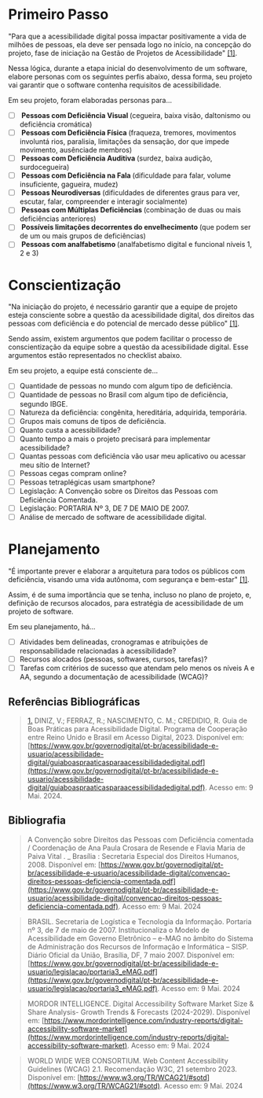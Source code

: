 # Primeiro Passo

"Para que a acessibilidade digital possa impactar positivamente a vida de milhões de pessoas, ela deve ser pensada logo no início, na concepção do projeto, fase de iniciação na Gestão de Projetos de Acessibilidade" <a id="TEC1" href="#RP1">[1]</a>.

Nessa lógica, durante a etapa inicial do desenvolvimento de um software, elabore personas com os seguintes perfis abaixo, dessa forma, seu projeto vai garantir que o software contenha requisitos de acessibilidade.

Em seu projeto, foram elaboradas personas para... 

- [ ] <b> Pessoas com Deficiência Visual </b> (cegueira, baixa visão, daltonismo ou deficiência cromática)
- [ ] <b> Pessoas com Deficiência Física </b> (fraqueza, tremores, movimentos involuntá rios, paralisia, limitações da sensação, dor que impede movimento, ausênciade membros) 
- [ ] <b> Pessoas com Deficiência Auditiva </b> (surdez, baixa audição, surdocegueira)
- [ ] <b> Pessoas com Deficiência na Fala </b> (dificuldade para falar, volume insuficiente, gagueira, mudez) 
- [ ] <b> Pessoas Neurodiversas </b> (dificuldades de diferentes graus para ver, escutar, falar, compreender e interagir socialmente)
- [ ] <b> Pessoas com Múltiplas Deficiências </b> (combinação de duas ou mais deficiências anteriores)
- [ ] <b> Possíveis limitações decorrentes do envelhecimento </b> (que podem ser de um ou mais grupos de deficiências)
- [ ] <b> Pessoas com analfabetismo </b> (analfabetismo digital e funcional níveis 1, 2 e 3)

# Conscientização

"Na iniciação do projeto, é necessário garantir que a equipe de projeto esteja consciente sobre a questão da acessibilidade digital, dos direitos das pessoas com deficiência e do potencial de mercado desse público" <a id="TEC1" href="#RP1">[1]</a>.

Sendo assim, existem argumentos que podem facilitar o processo de conscientização da equipe sobre a questão da acessibilidade digital. Esse argumentos estão representados no checklist abaixo. 

Em seu projeto, a equipe está consciente de...

- [ ] Quantidade de pessoas no mundo com algum tipo de deficiência.
- [ ] Quantidade de pessoas no Brasil com algum tipo de deficiência, segundo IBGE.
- [ ] Natureza da deficiência: congênita, hereditária, adquirida, temporária.
- [ ] Grupos mais comuns de tipos de deficiência.
- [ ] Quanto custa a acessibilidade?
- [ ] Quanto tempo a mais o projeto precisará para implementar acessibilidade?
- [ ] Quantas pessoas com deficiência vão usar meu aplicativo ou acessar meu sítio de Internet?
- [ ] Pessoas cegas compram online?
- [ ] Pessoas tetraplégicas usam smartphone?
- [ ] Legislação: A Convenção sobre os Direitos das Pessoas com Deficiência Comentada.
- [ ] Legislação: PORTARIA Nº 3, DE 7 DE MAIO DE 2007.
- [ ] Análise de mercado de software de acessibilidade digital.

# Planejamento

"É importante prever e elaborar a arquitetura para todos os públicos com deficiência, visando uma vida autônoma, com segurança e bem-estar" <a id="TEC1" href="#RP1">[1]</a>.

Assim, é de suma importância que se tenha, incluso no plano de projeto, e, definição de recursos alocados, para estratégia de acessibilidade de um projeto de software. 

Em seu planejamento, há...

- [ ] Atividades bem delineadas, cronogramas e atribuições de responsabilidade relacionadas à acessibilidade?
- [ ] Recursos alocados (pessoas, softwares, cursos, tarefas)?
- [ ] Tarefas com critérios de sucesso que atendam pelo menos os níveis A e AA, segundo a documentação de acessibilidade (WCAG)?

## Referências Bibliográficas

> <a id="RP1" href="#TEC1">1.</a> DINIZ, V.; FERRAZ, R.; NASCIMENTO, C. M.; CREDIDIO, R. Guia de Boas Práticas para Acessibilidade Digital. Programa de Cooperação entre Reino Unido e Brasil em Acesso Digital, 2023. Disponível em: [https://www.gov.br/governodigital/pt-br/acessibilidade-e-usuario/acessibilidade-digital/guiaboaspraaticasparaacessibilidadedigital.pdf](https://www.gov.br/governodigital/pt-br/acessibilidade-e-usuario/acessibilidade-digital/guiaboaspraaticasparaacessibilidadedigital.pdf). Acesso em: 9 Mai. 2024.

## Bibliografia

> </a> A Convenção sobre Direitos das Pessoas com Deficiência comentada / Coordenação de Ana Paula Crosara de Resende e Flavia Maria de Paiva Vital . _ Brasília : Secretaria Especial dos Direitos Humanos, 2008. Disponível em: [https://www.gov.br/governodigital/pt-br/acessibilidade-e-usuario/acessibilidade-digital/convencao-direitos-pessoas-deficiencia-comentada.pdf](https://www.gov.br/governodigital/pt-br/acessibilidade-e-usuario/acessibilidade-digital/convencao-direitos-pessoas-deficiencia-comentada.pdf). Acesso em: 9 Mai. 2024

> </a> BRASIL. Secretaria de Logística e Tecnologia da Informação. Portaria nº 3, de 7 de maio de 2007. Institucionaliza o Modelo de Acessibilidade em Governo Eletrônico – e-MAG no âmbito do Sistema de Administração dos Recursos de Informação e Informática – SISP. Diário Oficial da União, Brasília, DF, 7 maio 2007. Disponível em: [https://www.gov.br/governodigital/pt-br/acessibilidade-e-usuario/legislacao/portaria3_eMAG.pdf](https://www.gov.br/governodigital/pt-br/acessibilidade-e-usuario/legislacao/portaria3_eMAG.pdf). Acesso em: 9 Mai. 2024

> </a> MORDOR INTELLIGENCE. Digital Accessibility Software Market Size & Share Analysis- Growth Trends & Forecasts (2024-2029). Disponível em: [https://www.mordorintelligence.com/industry-reports/digital-accessibility-software-market](https://www.mordorintelligence.com/industry-reports/digital-accessibility-software-market). Acesso em: 9 Mai. 2024

> </a> WORLD WIDE WEB CONSORTIUM. Web Content Accessibility Guidelines (WCAG) 2.1. Recomendação W3C, 21 setembro 2023. Disponível em: [https://www.w3.org/TR/WCAG21/#sotd](https://www.w3.org/TR/WCAG21/#sotd). Acesso em: 9 Mai. 2024